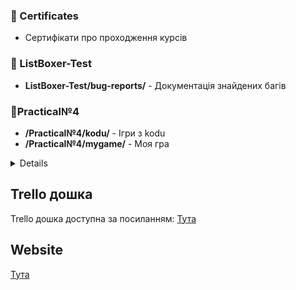 ### 📁 Certificates
- Сертифікати про проходження курсів

### 📁 ListBoxer-Test
- **ListBoxer-Test/bug-reports/** - Документація знайдених багів
### 📁Practical№4
- **/Practical№4/kodu/** - Ігри з kodu
- **/Practical№4/mygame/** - Моя гра
<details>Для відстеження руки я взяв готовий код з прикладом використання MediaPipe</details>

  ## Trello дошка
Trello дошка доступна за посиланням:
[Тута](https://trello.com/invite/b/678fd5faadfc682bbc980d9d/ATTI47f660b404a54a0e3302683fc2875c90ADB6A40D/моя-доска-trello)

  ## Website 
[Тута](https://app.moqups.com/KH3TBssYpjEIovt1XvOlOyvhg2l6tO8y/view/page/abbf9ae17)

